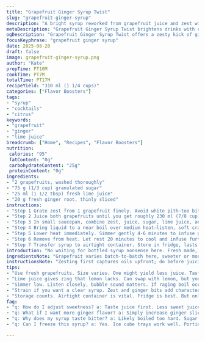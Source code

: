 ```yaml
---
title: "Grapefruit Ginger Syrup Twist"
slug: "grapefruit-ginger-syrup"
description: "A bright syrup reworked from grapefruit juice and zest with an unexpected kick of fresh ginger and lime. Uses less sugar and lemon replaced by lime for a sharper edge. Simmering just enough to meld flavors, leaving behind fragrant oils and a clean tart finish. Store chilled, lasts two weeks. Versatile for cocktails or sparkling water aroma lift. Chunky zest bits suspend in syrup, aroma sharp and lively—not cloying. Citrus peel oils and ginger spice balance, juice acidity cuts through sugar sweetness. Quick to make, watch bubbles shift from rapid boil to gentle simmer. Practical, adaptable, and nuanced."
metaDescription: "Grapefruit Ginger Syrup Twist brightens drinks with citrus sharpness and ginger warmth. A simple, fresh syrup for cocktails or sparkling water."
ogDescription: "Grapefruit Ginger Syrup Twist offers a zesty kick of ginger in a bright citrus syrup—perfect for cocktails or refreshing mocktails."
focusKeyphrase: "grapefruit ginger syrup"
date: 2025-08-20
draft: false
image: grapefruit-ginger-syrup.png
author: "Kate"
prepTime: PT10M
cookTime: PT7M
totalTime: PT17M
recipeYield: "310 ml (1 1/4 cups)"
categories: ["Flavor Boosters"]
tags:
- "syrup"
- "cocktails"
- "citrus"
keywords:
- "grapefruit"
- "ginger"
- "lime juice"
breadcrumb: ["Home", "Recipes", "Flavor Boosters"]
nutrition: 
 calories: "95"
 fatContent: "0g"
 carbohydrateContent: "25g"
 proteinContent: "0g"
ingredients:
- "2 grapefruits, washed thoroughly"
- "75 g (1/3 cup) granulated sugar"
- "25 ml (1 1/2 tbsp) fresh lime juice"
- "20 g fresh ginger root, thinly sliced"
instructions:
- "Step 1 Grate zest from 1 grapefruit finely. Avoid white pith—too bitter."
- "Step 2 Juice both grapefruits until you get roughly 230 ml (7/8 cup). Less juice than expected? Squeeze slowly to avoid bitterness from membranes."
- "Step 3 In small saucepan, combine zest, juice, sugar, lime juice, and sliced ginger. Stir briefly."
- "Step 4 Bring liquid to a near boil over medium heat—listen, soft crackle then steady bubble, no furious bubbling that burns sugars."
- "Step 5 Lower heat immediately. Simmer gently 4-6 minutes to infuse ginger and zest fully. Watch syrup thicken slightly; swirls slow down."
- "Step 6 Remove from heat. Let rest 20 minutes to cool and infuse further. Strain through fine mesh or cheesecloth to remove zest and ginger bits if smooth syrup preferred."
- "Step 7 Transfer syrup to airtight container. Store in fridge, lasts 2 weeks. Use for sparkling water, mocktails, or drizzle on fresh fruit."
introduction: "No waiting for bottled syrup nonsense here. Fresh made, bright, zingy, a little bite from real ginger. Ditch lemon for lime so flavor edges pop sharper with citrus greenness flirting against grapefruit bitterness. It’s not about sugary overload. Aim for balance so syrup doesn’t drown or feel heavy but taste purposeful. Zesty oils release aroma immediately once heat heightens, zing sharpens. Simmer shortcuts or boiling too hard? Burn sugar quickly, off flavors setback—watch that bubble pattern. Quick cooling after cooking locks flavors in just right. Store chilled but keep tabs. Two weeks max or lose freshness, bitterness creeps upward."
ingredientsNote: "Grapefruit varies batch-to-batch here, sweeter or more bitter—taste juice before adding sugar, reduce if very sweet. Substitute sugar for honey for floral undertones but syrup darkens quicker. Lime juice is fresher and zingier than lemon and pairs better with ginger’s warm spiciness—don’t skip fresh citrus acidity, bottling juice won’t cut it. Thin ginger slices release volatile oils fast, easy to remove if smoother syrup wanted. If ginger’s too strong, reduce quantity or crush slices lightly to release less. Clean zest scrapes essential oils but avoid pith, it bitterens syrup profoundly. If grapefruits are dry, add splash of water during simmer, helps dissolve sugar fully without over-concentrating."
instructionsNote: "Zesting first captures oils upfront; do before juicing to avoid messy slip. Juice after zesting so no zest lost in pulp. Bring to boil carefully—high heat scorches sugars fast, creating burnt notes. Listen for bubbles shifting from loud churn to steady pop signals good simmer heat. Ginger infuses within minutes; any more simmer turns bitter or woody. Resting off heat deepens flavor extraction, patience pays. Strain if texture isn’t wanted, but zest and ginger bits can add rustic character to drinks. Airtight container prevents flavor fade and oxidation. Refrigerate promptly—room temp accelerates spoilage, bitterness escalates. Use in sparkling water bursts, cocktails, or drizzle sparingly on desserts for punch. Syrup thickness varies; too thin means insufficient simmer, too thick could mean burnt. Adjust timing with intuition, not stopwatch."
tips:
- "Use fresh grapefruits. Size varies. One might yield less juice. Taste first for sweetness before adding all sugar. Adjust as needed."
- "Lime juice gives zing that lemon lacks. Can swap with lemon, but you lose that sharp kick. Fresh is key—don’t skip using real juice."
- "Simmer low. Listen closely, bubble sound matters. If raging boil occurs, bitterness can creep in. Keep an eye. Don't let it scorch."
- "Strain if you want a clear syrup. Zest and ginger bits add character but can float clunky in drinks—decide based on appearance preference."
- "Storage counts. Airtight container is vital. Fridge is best. But only lasts two weeks max. Use quickly or risk turning bitter."
faq:
- "q: How do I adjust sweetness? a: Taste juice first. Less sweet juice? Cut sugar. Sweet grapefruits? Reduce sugar content. Balance it out."
- "q: What if I want more ginger flavor? a: Simply increase ginger slices. Or let them infuse longer. But be careful; can get too strong."
- "q: Why does my syrup taste bitter? a: Likely boiled too hard. Sugar burned. Avoid high heat. Control the bubbles; they signal simmer time."
- "q: Can I freeze this syrup? a: Yes. Ice cube trays work well. Portion sizes help. Thaw in fridge before using. Retain best flavor."

---
```

